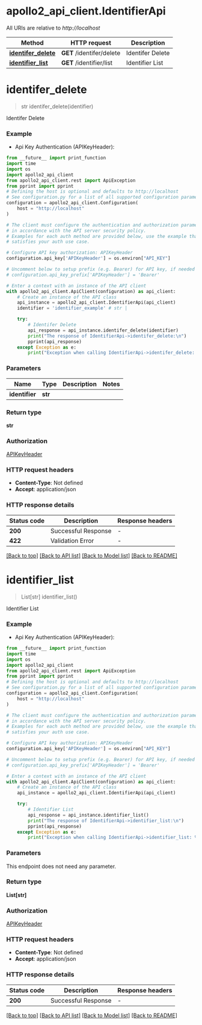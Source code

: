 # apollo2_api_client.IdentifierApi

All URIs are relative to *http://localhost*

Method | HTTP request | Description
------------- | ------------- | -------------
[**identifer_delete**](IdentifierApi.md#identifer_delete) | **GET** /identifer/delete | Identifer Delete
[**identifier_list**](IdentifierApi.md#identifier_list) | **GET** /identifier/list | Identifier List


# **identifer_delete**
> str identifer_delete(identifier)

Identifer Delete

### Example

* Api Key Authentication (APIKeyHeader):
```python
from __future__ import print_function
import time
import os
import apollo2_api_client
from apollo2_api_client.rest import ApiException
from pprint import pprint
# Defining the host is optional and defaults to http://localhost
# See configuration.py for a list of all supported configuration parameters.
configuration = apollo2_api_client.Configuration(
    host = "http://localhost"
)

# The client must configure the authentication and authorization parameters
# in accordance with the API server security policy.
# Examples for each auth method are provided below, use the example that
# satisfies your auth use case.

# Configure API key authorization: APIKeyHeader
configuration.api_key['APIKeyHeader'] = os.environ["API_KEY"]

# Uncomment below to setup prefix (e.g. Bearer) for API key, if needed
# configuration.api_key_prefix['APIKeyHeader'] = 'Bearer'

# Enter a context with an instance of the API client
with apollo2_api_client.ApiClient(configuration) as api_client:
    # Create an instance of the API class
    api_instance = apollo2_api_client.IdentifierApi(api_client)
    identifier = 'identifier_example' # str | 

    try:
        # Identifer Delete
        api_response = api_instance.identifer_delete(identifier)
        print("The response of IdentifierApi->identifer_delete:\n")
        pprint(api_response)
    except Exception as e:
        print("Exception when calling IdentifierApi->identifer_delete: %s\n" % e)
```

### Parameters

Name | Type | Description  | Notes
------------- | ------------- | ------------- | -------------
 **identifier** | **str**|  | 

### Return type

**str**

### Authorization

[APIKeyHeader](../README.md#APIKeyHeader)

### HTTP request headers

 - **Content-Type**: Not defined
 - **Accept**: application/json

### HTTP response details
| Status code | Description | Response headers |
|-------------|-------------|------------------|
**200** | Successful Response |  -  |
**422** | Validation Error |  -  |

[[Back to top]](#) [[Back to API list]](../README.md#documentation-for-api-endpoints) [[Back to Model list]](../README.md#documentation-for-models) [[Back to README]](../README.md)

# **identifier_list**
> List[str] identifier_list()

Identifier List

### Example

* Api Key Authentication (APIKeyHeader):
```python
from __future__ import print_function
import time
import os
import apollo2_api_client
from apollo2_api_client.rest import ApiException
from pprint import pprint
# Defining the host is optional and defaults to http://localhost
# See configuration.py for a list of all supported configuration parameters.
configuration = apollo2_api_client.Configuration(
    host = "http://localhost"
)

# The client must configure the authentication and authorization parameters
# in accordance with the API server security policy.
# Examples for each auth method are provided below, use the example that
# satisfies your auth use case.

# Configure API key authorization: APIKeyHeader
configuration.api_key['APIKeyHeader'] = os.environ["API_KEY"]

# Uncomment below to setup prefix (e.g. Bearer) for API key, if needed
# configuration.api_key_prefix['APIKeyHeader'] = 'Bearer'

# Enter a context with an instance of the API client
with apollo2_api_client.ApiClient(configuration) as api_client:
    # Create an instance of the API class
    api_instance = apollo2_api_client.IdentifierApi(api_client)

    try:
        # Identifier List
        api_response = api_instance.identifier_list()
        print("The response of IdentifierApi->identifier_list:\n")
        pprint(api_response)
    except Exception as e:
        print("Exception when calling IdentifierApi->identifier_list: %s\n" % e)
```

### Parameters
This endpoint does not need any parameter.

### Return type

**List[str]**

### Authorization

[APIKeyHeader](../README.md#APIKeyHeader)

### HTTP request headers

 - **Content-Type**: Not defined
 - **Accept**: application/json

### HTTP response details
| Status code | Description | Response headers |
|-------------|-------------|------------------|
**200** | Successful Response |  -  |

[[Back to top]](#) [[Back to API list]](../README.md#documentation-for-api-endpoints) [[Back to Model list]](../README.md#documentation-for-models) [[Back to README]](../README.md)

